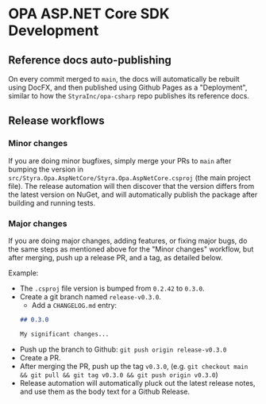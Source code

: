 # OPA ASP.NET Core SDK Development

## Reference docs auto-publishing

On every commit merged to `main`, the docs will automatically be rebuilt using DocFX, and then published using Github Pages as a "Deployment", similar to how the `StyraInc/opa-csharp` repo publishes its reference docs.


## Release workflows

### Minor changes

If you are doing minor bugfixes, simply merge your PRs to `main` after bumping the version in `src/Styra.Opa.AspNetCore/Styra.Opa.AspNetCore.csproj` (the main project file).
The release automation will then discover that the version differs from the latest version on NuGet, and will automatically publish the package after building and running tests.


### Major changes

If you are doing major changes, adding features, or fixing major bugs, do the same steps as mentioned above for the "Minor changes" workflow, but after merging, push up a release PR, and a tag, as detailed below.

Example:
 - The `.csproj` file version is bumped from `0.2.42` to `0.3.0`.
 - Create a git branch named `release-v0.3.0`.
   - Add a `CHANGELOG.md` entry:
    ```md
    ## 0.3.0

    My significant changes...
    ```
 - Push up the branch to Github: `git push origin release-v0.3.0`
 - Create a PR.
 - After merging the PR, push up the tag `v0.3.0`, (e.g. `git checkout main && git pull && git tag v0.3.0 && git push origin v0.3.0`)
 - Release automation will automatically pluck out the latest release notes, and use them as the body text for a Github Release.
